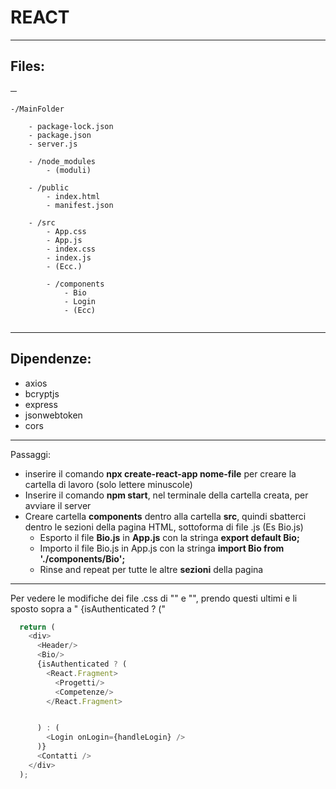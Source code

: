 # **REACT**
___

## Files:

─

```
-/MainFolder

    - package-lock.json
    - package.json
    - server.js

    - /node_modules
        - (moduli)

    - /public
        - index.html
        - manifest.json

    - /src
        - App.css
        - App.js
        - index.css
        - index.js
        - (Ecc.)

        - /components
            - Bio
            - Login
            - (Ecc)


```
___

## Dipendenze:

- axios
- bcryptjs
- express
- jsonwebtoken
- cors

___
Passaggi:

- inserire il comando **npx create-react-app nome-file** per creare la cartella di lavoro (solo lettere minuscole)
- Inserire il comando **npm start**, nel terminale della cartella creata, per avviare il server
- Creare cartella **components** dentro alla cartella **src**, quindi sbatterci dentro le sezioni della pagina HTML, sottoforma di file .js (Es Bio.js)
    - Esporto il file **Bio.js** in **App.js** con la stringa **export default Bio;**
    - Importo il file Bio.js in App.js con la stringa **import Bio from './components/Bio';**
    - Rinse and repeat per tutte le altre **sezioni** della pagina
___


Per vedere le modifiche dei file .css di "<Progetti/>" e "<Competenze/>", prendo questi ultimi e li sposto sopra a " {isAuthenticated ? ("

```javascript
  return (
    <div>
      <Header/>
      <Bio/>
      {isAuthenticated ? (
        <React.Fragment>
          <Progetti/>
          <Competenze/>
        </React.Fragment>


      ) : (
        <Login onLogin={handleLogin} />
      )}
      <Contatti />
    </div>
  );
  ```